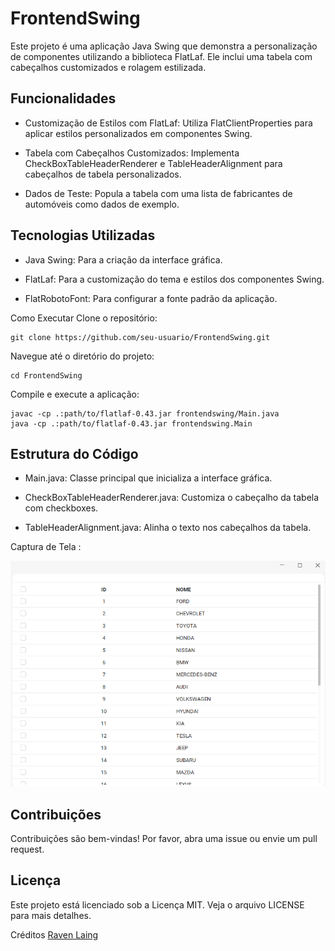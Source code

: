 # FrontendSwing
Este projeto é uma aplicação Java Swing que demonstra a personalização de componentes utilizando a biblioteca FlatLaf. Ele inclui uma tabela com cabeçalhos customizados e rolagem estilizada.

## Funcionalidades
* Customização de Estilos com FlatLaf: Utiliza FlatClientProperties para aplicar estilos personalizados em componentes Swing.
 
* Tabela com Cabeçalhos Customizados: Implementa CheckBoxTableHeaderRenderer e TableHeaderAlignment para cabeçalhos de tabela personalizados.
 
* Dados de Teste: Popula a tabela com uma lista de fabricantes de automóveis como dados de exemplo.
## Tecnologias Utilizadas
* Java Swing: Para a criação da interface gráfica.

* FlatLaf: Para a customização do tema e estilos dos componentes Swing.
 
* FlatRobotoFont: Para configurar a fonte padrão da aplicação.
 
Como Executar
Clone o repositório:

~~~
git clone https://github.com/seu-usuario/FrontendSwing.git
~~~
Navegue até o diretório do projeto:

~~~
cd FrontendSwing
~~~
Compile e execute a aplicação:
~~~
javac -cp .:path/to/flatlaf-0.43.jar frontendswing/Main.java
java -cp .:path/to/flatlaf-0.43.jar frontendswing.Main
~~~
## Estrutura do Código
* Main.java: Classe principal que inicializa a interface gráfica.

* CheckBoxTableHeaderRenderer.java: Customiza o cabeçalho da tabela com checkboxes.
  
* TableHeaderAlignment.java: Alinha o texto nos cabeçalhos da tabela.

Captura de Tela :
<div> 
 <img  alt="Imagem da aplicação"  width="650px" src="https://github.com/GoisEstudos/FrontendSwing/blob/dfe592dd86b9d3e9d106925e8f5aa4b5d1db9066/src/resource/Captura%20de%20tela%202024-07-13%20160209.png">
</div>

## Contribuições
Contribuições são bem-vindas! Por favor, abra uma issue ou envie um pull request.

## Licença
Este projeto está licenciado sob a Licença MIT. Veja o arquivo LICENSE para mais detalhes.

Créditos [Raven Laing](https://github.com/DJ-Raven)
